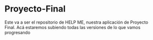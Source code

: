 # Proyecto-Final
Este va a ser el repositorio de HELP ME, nuestra aplicación de Proyecto Final. Acá estaremos subiendo todas las versiones de lo que vamos progresando
